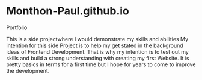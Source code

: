 # Monthon-Paul.github.io

Portfolio

This is a side projectwhere I would demonstrate my skills and abilities
My intention for this side Project is to help my get stated in the background
ideas of Frontend Development. That is why my intention is to test out my skills and
build a strong understanding with creating my first Website. It is pretty basics in terms
for a first time but I hope for years to come to improve the development.
